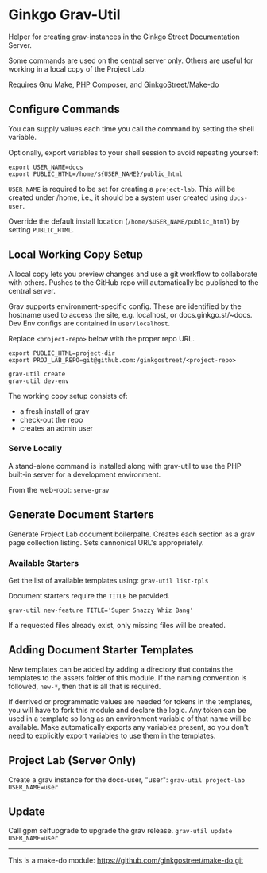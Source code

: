 
# Ginkgo Grav-Util

Helper for creating grav-instances in the Ginkgo Street Documentation Server.

Some commands are used on the central server only. Others are useful for working in a local copy of the Project Lab.

Requires Gnu Make, [PHP Composer](https://getcomposer.org), and [GinkgoStreet/Make-do](https://github.com/ginkgostreet/make-do)

## Configure Commands
You can supply values each time you call the command by setting the shell variable.

Optionally, export variables to your shell session to avoid repeating yourself:
```shell
export USER_NAME=docs
export PUBLIC_HTML=/home/${USER_NAME}/public_html
```

`USER_NAME` is required to be set for creating a `project-lab`. This will be created under /home, i.e., it should be a system user created using `docs-user`.

Override the default install location (`/home/$USER_NAME/public_html`) by setting `PUBLIC_HTML`.


## Local Working Copy Setup

A local copy lets you preview changes and use a git workflow to collaborate with others. Pushes to the GitHub repo will automatically be published to the central server.

Grav supports environment-specific config. These are identified by the hostname used to access the site, e.g. localhost, or docs.ginkgo.st/~docs. Dev Env configs are contained in `user/localhost`.

Replace `<project-repo>` below with the proper repo URL.
```shell
export PUBLIC_HTML=project-dir
export PROJ_LAB_REPO=git@github.com:/ginkgostreet/<project-repo>

grav-util create
grav-util dev-env
```

The working copy setup consists of:
 - a fresh install of grav
 - check-out the repo
 - creates an admin user

### Serve Locally

A stand-alone command is installed along with grav-util to use the PHP built-in server for a development environment.

From the web-root:
`serve-grav`

## Generate Document Starters

Generate Project Lab document boilerpalte. Creates each section as a grav page collection listing. Sets cannonical URL's appropriately.

### Available Starters
Get the list of available templates using: `grav-util list-tpls`

Document starters require the `TITLE` be provided.

```shell
grav-util new-feature TITLE='Super Snazzy Whiz Bang'
```
If a requested files already exist, only missing files will be created.

## Adding Document Starter Templates
New templates can be added by adding a directory that contains the templates to the assets folder of this module. If the naming convention is followed, `new-*`, then that is all that is required.

If derrived or programmatic values are needed for tokens in the templates, you will have to fork this module and declare the logic. Any token can be used in a template so long as an environment variable of that name will be available. Make automatically exports any variables present, so you don't need to explicitly export variables to use them in the templates.

## Project Lab (Server Only)

Create a grav instance for the docs-user, "user":
`grav-util project-lab USER_NAME=user`

## Update

Call gpm selfupgrade to upgrade the grav release.
`grav-util update USER_NAME=user`

----
This is a make-do module: https://github.com/ginkgostreet/make-do.git
